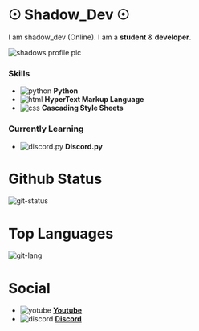 # ☉ **Shadow_Dev** ☉
  I am shadow_dev (Online). I am a **student** & **developer**. 


![shadows profile pic](https://avatars.githubusercontent.com/u/83858346?s=400&u=16355626fb55ce2ac3b2a6028c823e7f9243be29&v=4) 

 
 
 ### Skills
 + ![python](https://upload.wikimedia.org/wikipedia/commons/thumb/c/c3/Python-logo-notext.svg/20px-Python-logo-notext.svg.png) **Python**
 + ![html](https://upload.wikimedia.org/wikipedia/commons/thumb/6/61/HTML5_logo_and_wordmark.svg/25px-HTML5_logo_and_wordmark.svg.png) **HyperText Markup Language**
 + ![css](https://cdn.discordapp.com/attachments/845274562076999692/848380072154628117/pngegg_3.png) **Cascading Style Sheets**
 
 ### Currently Learning
 + ![discord.py](https://upload.wikimedia.org/wikipedia/commons/thumb/f/f2/Discord-Logo-Color.svg/20px-Discord-Logo-Color.svg.png) **Discord.py**

# Github Status
![git-status](https://github-readme-stats.vercel.app/api?username=itshadowdev&bg_color=30,e96443,904e95&title_color=fff&text_color=fff)

# Top Languages
![git-lang](https://github-readme-stats.vercel.app/api/top-langs/?username=itshadowdev&bg_color=30,e96443,904e95&title_color=fff&text_color=fff)

# Social
+ ![yotube](https://www.youtube.com/s/desktop/1f277c2a/img/favicon.ico) [**Youtube**](https://www.youtube.com/channel/UCG4TWc4j_eU4Rxpfb-WO_qg)
+ ![discord](https://upload.wikimedia.org/wikipedia/commons/thumb/f/f2/Discord-Logo-Color.svg/20px-Discord-Logo-Color.svg.png) [**Discord**](https://discord.com/users/840466325280391169)
 




